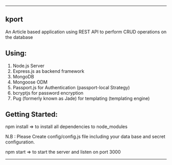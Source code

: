 _________________________________________________________________________________
kport
------------------
An Article based application using REST API to perform CRUD operations on the database

Using:
------
1. Node.js Server
2. Express.js as backend framework
3. MongoDB
4. Mongoose ODM
5. Passport.js for Authentication (passport-local Strategy)
6. bcryptjs for password encryption
7. Pug (formerly known as Jade) for templating (templating engine)

Getting Started:
---------------
npm install => to install all dependencies to node_modules

N.B : Please Create config/config.js file including your data base and secret configuration.

npm start => to start the server and listen on port 3000


___________________________________________________________________________________
